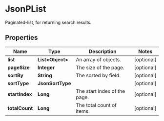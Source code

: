 

# JsonPList

Paginated-list, for returning search results.
## Properties

Name | Type | Description | Notes
------------ | ------------- | ------------- | -------------
**list** | **List&lt;Object&gt;** | An array of objects. |  [optional]
**pageSize** | **Integer** | The size of the page. |  [optional]
**sortBy** | **String** | The sorted by field. |  [optional]
**sortType** | **JsonSortType** |  |  [optional]
**startIndex** | **Long** | The start index of the page. |  [optional]
**totalCount** | **Long** | The total count of items. |  [optional]




